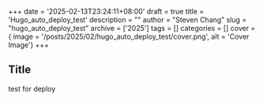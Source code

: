 +++
date = '2025-02-13T23:24:11+08:00'
draft = true
title = 'Hugo_auto_deploy_test'
description = ""
author = "Steven Chang"
slug = "hugo_auto_deploy_test"
archive = ['2025']
tags = []
categories = []
cover = { image = '/posts/2025/02/hugo_auto_deploy_test/cover.png', alt = 'Cover Image'}
+++

## Title
test for deploy